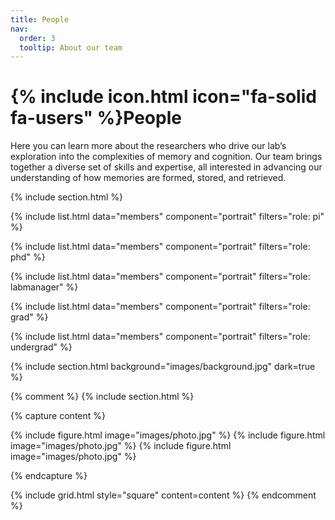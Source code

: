 ```yaml
---
title: People
nav:
  order: 3
  tooltip: About our team
---
```


# {% include icon.html icon="fa-solid fa-users" %}People

Here you can learn more about the researchers who drive our lab’s exploration into the complexities of memory and cognition. Our team brings together a diverse set of skills and expertise, all interested in advancing our understanding of how memories are formed, stored, and retrieved.

{% include section.html %}

{% include list.html data="members" component="portrait" filters="role: pi" %}

{% include list.html data="members" component="portrait" filters="role: phd" %}

{% include list.html data="members" component="portrait" filters="role: labmanager" %}

{% include list.html data="members" component="portrait" filters="role: grad" %}

{% include list.html data="members" component="portrait" filters="role: undergrad" %}



{% include section.html background="images/background.jpg" dark=true %}



{% comment %}
{% include section.html %}

{% capture content %}

{% include figure.html image="images/photo.jpg" %}
{% include figure.html image="images/photo.jpg" %}
{% include figure.html image="images/photo.jpg" %}

{% endcapture %}

{% include grid.html style="square" content=content %}
{% endcomment %}
